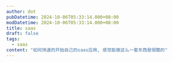 ```yaml
---
author: dot
pubDatetime: 2024-10-06T05:33:14.000+08:00
modDatetime: 2024-10-06T05:33:14.000+08:00
title: saas
draft: false
tags:
  - saas
content: "如何快速的开始自己的saas应用, 感觉能做这么一套东西是很酷的"
---
```

